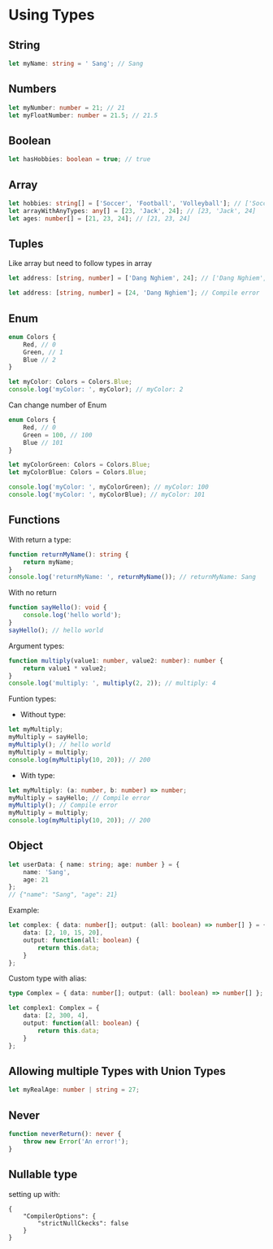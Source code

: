 # Using Types

## String

```typescript
let myName: string = ' Sang'; // Sang
```

## Numbers

```typescript
let myNumber: number = 21; // 21
let myFloatNumber: number = 21.5; // 21.5
```

## Boolean

```typescript
let hasHobbies: boolean = true; // true
```

## Array

```typescript
let hobbies: string[] = ['Soccer', 'Football', 'Volleyball']; // ['Soccer', 'Football', 'Volleyball']
let arrayWithAnyTypes: any[] = [23, 'Jack', 24]; // [23, 'Jack', 24]
let ages: number[] = [21, 23, 24]; // [21, 23, 24]
```

## Tuples

Like array but need to follow types in array

```typescript
let address: [string, number] = ['Dang Nghiem', 24]; // ['Dang Nghiem', 24]

let address: [string, number] = [24, 'Dang Nghiem']; // Compile error
```

## Enum

```typescript
enum Colors {
    Red, // 0
    Green, // 1
    Blue // 2
}

let myColor: Colors = Colors.Blue;
console.log('myColor: ', myColor); // myColor: 2
```

Can change number of Enum

```typescript
enum Colors {
    Red, // 0
    Green = 100, // 100
    Blue // 101
}

let myColorGreen: Colors = Colors.Blue;
let myColorBlue: Colors = Colors.Blue;

console.log('myColor: ', myColorGreen); // myColor: 100
console.log('myColor: ', myColorBlue); // myColor: 101
```

## Functions

With return a type:

```typescript
function returnMyName(): string {
    return myName;
}
console.log('returnMyName: ', returnMyName()); // returnMyName: Sang
```

With no return

```typescript
function sayHello(): void {
    console.log('hello world');
}
sayHello(); // hello world
```

Argument types:

```typescript
function multiply(value1: number, value2: number): number {
    return value1 * value2;
}
console.log('multiply: ', multiply(2, 2)); // multiply: 4
```

Funtion types:

-   Without type:

```typescript
let myMultiply;
myMultiply = sayHello;
myMultiply(); // hello world
myMultiply = multiply;
console.log(myMultiply(10, 20)); // 200
```

-   With type:

```typescript
let myMultiply: (a: number, b: number) => number;
myMultiply = sayHello; // Compile error
myMultiply(); // Compile error
myMultiply = multiply;
console.log(myMultiply(10, 20)); // 200
```

## Object

```typescript
let userData: { name: string; age: number } = {
    name: 'Sang',
    age: 21
};
// {"name": "Sang", "age": 21}
```

Example:

```typescript
let complex: { data: number[]; output: (all: boolean) => number[] } = {
    data: [2, 10, 15, 20],
    output: function(all: boolean) {
        return this.data;
    }
};
```

Custom type with alias:

```typescript
type Complex = { data: number[]; output: (all: boolean) => number[] };

let complex1: Complex = {
    data: [2, 300, 4],
    output: function(all: boolean) {
        return this.data;
    }
};
```

## Allowing multiple Types with Union Types

```typescript
let myRealAge: number | string = 27;
```

## Never

```typescript
function neverReturn(): never {
    throw new Error('An error!');
}
```

## Nullable type

setting up with:

```object
{
	"CompilerOptions": {
		"strictNullCkecks": false
	}
}
```
